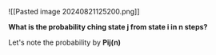 ![[Pasted image 20240821125200.png]]

**What is the probability ching state j from state i in n steps?**

Let's note the probability by **Pij(n)**